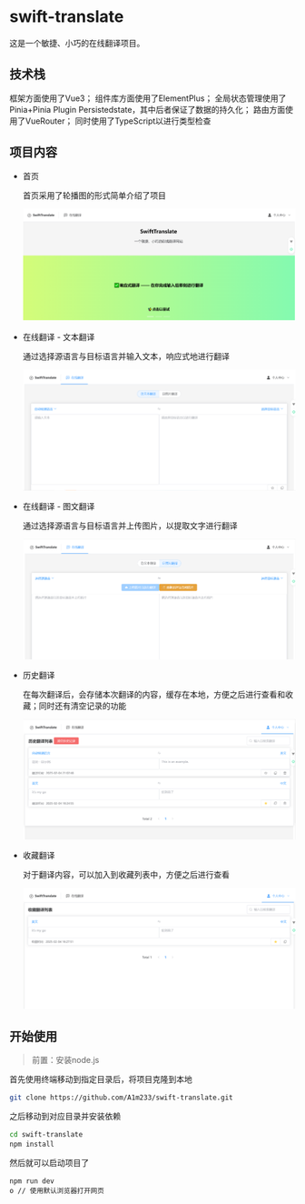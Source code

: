 # swift-translate

这是一个敏捷、小巧的在线翻译项目。

## 技术栈

框架方面使用了Vue3；
组件库方面使用了ElementPlus；
全局状态管理使用了Pinia+Pinia Plugin Persistedstate，其中后者保证了数据的持久化；
路由方面使用了VueRouter；
同时使用了TypeScript以进行类型检查

## 项目内容

- 首页

  首页采用了轮播图的形式简单介绍了项目

  ![](./pic/353e4b91b8dad747b28aedb20594bec.png)

- 在线翻译 - 文本翻译

  通过选择源语言与目标语言并输入文本，响应式地进行翻译

  ![](./pic/18b4aee051071d408232ee39fa3e53c.png)

  

- 在线翻译 - 图文翻译

  通过选择源语言与目标语言并上传图片，以提取文字进行翻译

  ![](./pic/9f15d99946e7ea4968e0be6349e81c9.png)

- 历史翻译

  在每次翻译后，会存储本次翻译的内容，缓存在本地，方便之后进行查看和收藏；同时还有清空记录的功能

  ![](./pic/12a2e810c390e75bd2856a56fce3304.png)

- 收藏翻译

  对于翻译内容，可以加入到收藏列表中，方便之后进行查看

  ![](./pic/4f07cb01818f3dc0833324ceef88dca.png)

## 开始使用

> 前置：安装node.js

首先使用终端移动到指定目录后，将项目克隆到本地

```bash
git clone https://github.com/A1m233/swift-translate.git
```

之后移动到对应目录并安装依赖

```bash
cd swift-translate
npm install
```

然后就可以启动项目了

```bash
npm run dev
o // 使用默认浏览器打开网页
```

